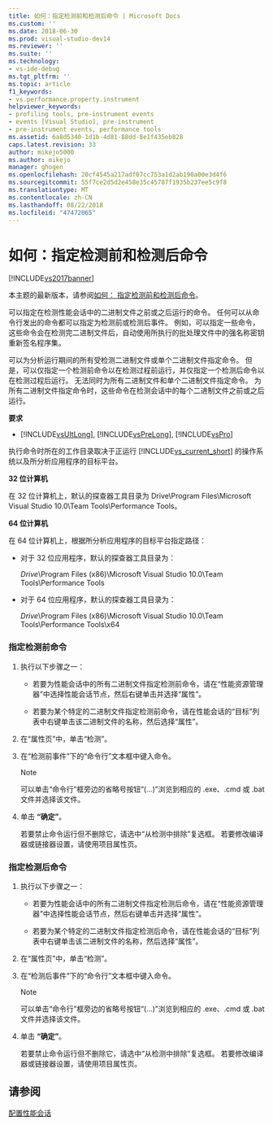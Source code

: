 ```yaml
---
title: 如何：指定检测前和检测后命令 | Microsoft Docs
ms.custom: ''
ms.date: 2018-06-30
ms.prod: visual-studio-dev14
ms.reviewer: ''
ms.suite: ''
ms.technology:
- vs-ide-debug
ms.tgt_pltfrm: ''
ms.topic: article
f1_keywords:
- vs.performance.property.instrument
helpviewer_keywords:
- profiling tools, pre-instrument events
- events [Visual Studio], pre-instrument
- pre-instrument events, performance tools
ms.assetid: 6a8d5340-1d1b-4d81-88dd-8e1f435eb828
caps.latest.revision: 33
author: mikejo5000
ms.author: mikejo
manager: ghogen
ms.openlocfilehash: 20cf4545a217adf07cc753a1d2ab190a00e3d4f6
ms.sourcegitcommit: 55f7ce2d5d2e458e35c45787f1935b237ee5c9f8
ms.translationtype: MT
ms.contentlocale: zh-CN
ms.lasthandoff: 08/22/2018
ms.locfileid: "47472065"
---
```

# <a name="how-to-specify-pre--and-post-instrument-commands"></a>如何：指定检测前和检测后命令
[!INCLUDE[vs2017banner](../includes/vs2017banner.md)]

本主题的最新版本，请参阅[如何： 指定检测前和检测后命令](https://docs.microsoft.com/visualstudio/profiling/how-to-specify-pre-and-post-instrument-commands)。  
  
可以指定在检测性能会话中的二进制文件之前或之后运行的命令。 任何可以从命令行发出的命令都可以指定为检测前或检测后事件。 例如，可以指定一些命令，这些命令会在检测完二进制文件后，自动使用所执行的批处理文件中的强名称密钥重新签名程序集。  
  
 可以为分析运行期间的所有受检测二进制文件或单个二进制文件指定命令。 但是，可以仅指定一个检测前命令以在检测过程前运行，并仅指定一个检测后命令以在检测过程后运行。 无法同时为所有二进制文件和单个二进制文件指定命令。 为所有二进制文件指定命令时，这些命令在检测会话中的每个二进制文件之前或之后运行。  
  
 **要求**  
  
-   [!INCLUDE[vsUltLong](../includes/vsultlong-md.md)], [!INCLUDE[vsPreLong](../includes/vsprelong-md.md)], [!INCLUDE[vsPro](../includes/vspro-md.md)]  
  
 执行命令时所在的工作目录取决于正运行 [!INCLUDE[vs_current_short](../includes/vs-current-short-md.md)] 的操作系统以及所分析应用程序的目标平台。  
  
 **32 位计算机**  
  
 在 32 位计算机上，默认的探查器工具目录为 Drive\Program Files\Microsoft Visual Studio 10.0\Team Tools\Performance Tools。  
  
 **64 位计算机**  
  
 在 64 位计算机上，根据所分析应用程序的目标平台指定路径：  
  
-   对于 32 位应用程序，默认的探查器工具目录为：  
  
     *Drive*\Program Files (x86)\Microsoft Visual Studio 10.0\Team Tools\Performance Tools  
  
-   对于 64 位应用程序，默认的探查器工具目录为：  
  
     *Drive*\Program Files (x86)\Microsoft Visual Studio 10.0\Team Tools\Performance Tools\x64  
  
### <a name="to-specify-pre-instrument-commands"></a>指定检测前命令  
  
1.  执行以下步骤之一：  
  
    -   若要为性能会话中的所有二进制文件指定检测前命令，请在“性能资源管理器”中选择性能会话节点，然后右键单击并选择“属性”。  
  
    -   若要为某个特定的二进制文件指定检测前命令，请在性能会话的“目标”列表中右键单击该二进制文件的名称，然后选择“属性”。  
  
2.  在“属性页”中，单击“检测”。  
  
3.  在“检测前事件”下的“命令行”文本框中键入命令。  
  
    > [!NOTE]
    >  可以单击“命令行”框旁边的省略号按钮“(…)”浏览到相应的 .exe、.cmd 或 .bat 文件并选择该文件。  
  
4.  单击 **“确定”**。  
  
     若要禁止命令运行但不删除它，请选中“从检测中排除”复选框。 若要修改编译器或链接器设置，请使用项目属性页。  
  
### <a name="to-specify-post-instrument-commands"></a>指定检测后命令  
  
1.  执行以下步骤之一：  
  
    -   若要为性能会话中的所有二进制文件指定检测后命令，请在“性能资源管理器”中选择性能会话节点，然后右键单击并选择“属性”。  
  
    -   若要为某个特定的二进制文件指定检测后命令，请在性能会话的“目标”列表中右键单击该二进制文件的名称，然后选择“属性”。  
  
2.  在“属性页”中，单击“检测”。  
  
3.  在“检测后事件”下的“命令行”文本框中键入命令。  
  
    > [!NOTE]
    >  可以单击“命令行”框旁边的省略号按钮“(…)”浏览到相应的 .exe、.cmd 或 .bat 文件并选择该文件。  
  
4.  单击 **“确定”**。  
  
     若要禁止命令运行但不删除它，请选中“从检测中排除”复选框。 若要修改编译器或链接器设置，请使用项目属性页。  
  
## <a name="see-also"></a>请参阅  
 [配置性能会话](../profiling/configuring-performance-sessions.md)



